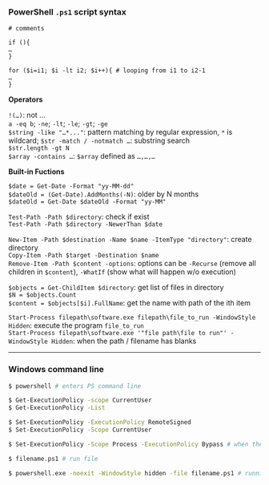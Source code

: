 ### PowerShell `.ps1` script syntax

```
# comments

if (){
…
}

for ($i=i1; $i -lt i2; $i++){ # looping from i1 to i2-1
…
}
```

**Operators**

`!(…)`: not …  
`a -eq b`; `-ne`; `-lt`; `-le`; `-gt`; `-ge`  
`$string -like "…*..."`: pattern matching by regular expression, `*` is wildcard; `$str -match / -notmatch …`: substring search  
`$str.length -gt N`  
`$array -contains …`: `$array` defined as `…,…,…`

**Built-in Fuctions**

`$date = Get-Date -Format "yy-MM-dd"`   
`$dateOld = (Get-Date).AddMonths(-N)`: older by N months  
`$dateOld = Get-Date $dateOld -Format "yy-MM"`  

`Test-Path -Path $directory`: check if exist  
`Test-Path -Path $directory -NewerThan $date`  

`New-Item -Path $destination -Name $name -ItemType "directory"`: create directory  
`Copy-Item -Path $target -Destination $name`  
`Remove-Item -Path $content -options`: options can be `-Recurse` (remove all children in `$content`), `-WhatIf` (show what will happen w/o execution)  

`$objects = Get-ChildItem $directory`: get list of files in directory  
`$N = $objects.Count`  
`$content = $objects[$i].FullName`: get the name with path of the ith item  

`Start-Process filepath\software.exe filepath\file_to_run -WindowStyle Hidden`: execute the program `file_to_run`  
`Start-Process filepath\software.exe '"file path\file to run"' -WindowStyle Hidden`: when the path / filename has blanks  

---

### Windows command line

```bash
$ powershell # enters PS command line

$ Get-ExecutionPolicy -scope CurrentUser
$ Get-ExecutionPolicy -List

$ Set-ExecutionPolicy -ExecutionPolicy RemoteSigned
$ Set-ExecutionPolicy -Scope CurrentUser

$ Set-ExecutionPolicy -Scope Process -ExecutionPolicy Bypass # when the ps file is on network drive

$ filename.ps1 # run file
```

```bash
$ powershell.exe -noexit -WindowStyle hidden -file filename.ps1 # running in the background indefinitely
```
